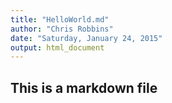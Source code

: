 ```yaml
---
title: "HelloWorld.md"
author: "Chris Robbins"
date: "Saturday, January 24, 2015"
output: html_document
---
```


## This is a markdown file
